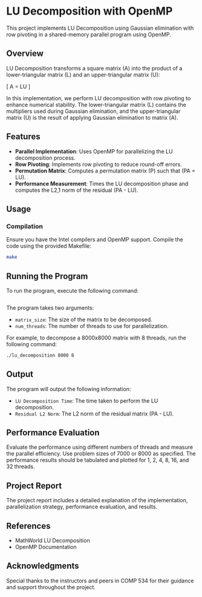 # LU Decomposition with OpenMP

This project implements LU Decomposition using Gaussian elimination with row pivoting in a shared-memory parallel program using OpenMP.

## Overview

LU Decomposition transforms a square matrix \(A\) into the product of a lower-triangular matrix \(L\) and an upper-triangular matrix \(U\):

\[ A = LU \]

In this implementation, we perform LU decomposition with row pivoting to enhance numerical stability. The lower-triangular matrix \(L\) contains the multipliers used during Gaussian elimination, and the upper-triangular matrix \(U\) is the result of applying Gaussian elimination to matrix \(A\).

## Features

- **Parallel Implementation**: Uses OpenMP for parallelizing the LU decomposition process.
- **Row Pivoting**: Implements row pivoting to reduce round-off errors.
- **Permutation Matrix**: Computes a permutation matrix \(P\) such that \(PA = LU\).
- **Performance Measurement**: Times the LU decomposition phase and computes the L2,1 norm of the residual \(PA - LU\).

## Usage

### Compilation

Ensure you have the Intel compilers and OpenMP support. Compile the code using the provided Makefile:

```sh
make
```

## Running the Program

To run the program, execute the following command:

```sh./lu_decomposition <matrix_size> <num_threads>

```

The program takes two arguments:

- `matrix_size`: The size of the matrix to be decomposed.
- `num_threads`: The number of threads to use for parallelization.

For example, to decompose a 8000x8000 matrix with 8 threads, run the following command:

```sh
./lu_decomposition 8000 8
```

## Output

The program will output the following information:

- `LU Decomposition Time`: The time taken to perform the LU decomposition.
- `Residual L2 Norm`: The L2 norm of the residual matrix \(PA - LU\).

## Performance Evaluation

Evaluate the performance using different numbers of threads and measure the parallel efficiency. Use problem sizes of 7000 or 8000 as specified. The performance results should be tabulated and plotted for 1, 2, 4, 8, 16, and 32 threads.

## Project Report

The project report includes a detailed explanation of the implementation, parallelization strategy, performance evaluation, and results.

## References

- MathWorld LU Decomposition
- OpenMP Documentation

## Acknowledgments

Special thanks to the instructors and peers in COMP 534 for their guidance and support throughout the project.
